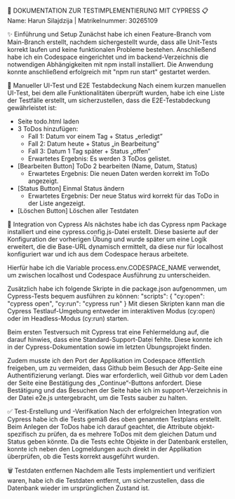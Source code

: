 

🚀 DOKUMENTATION ZUR TESTIMPLEMENTIERUNG MIT CYPRESS 📋
Name: Harun Silajdzija | Matrikelnummer: 30265109

✨ Einführung und Setup
Zunächst habe ich einen Feature-Branch vom Main-Branch erstellt, nachdem sichergestellt wurde, dass alle Unit-Tests korrekt laufen und keine funktionalen Probleme bestehen.
Anschließend habe ich ein Codespace eingerichtet und im backend-Verzeichnis die notwendigen Abhängigkeiten mit npm install installiert. Die Anwendung konnte anschließend erfolgreich mit "npm run start" gestartet werden.

🧪 Manueller UI-Test und E2E Testabdeckung
Nach einem kurzen manuellen UI-Test, bei dem alle Funktionalitäten überprüft wurden, habe ich eine Liste der Testfälle erstellt, um sicherzustellen, dass die E2E-Testabdeckung gewährleistet ist:

- Seite todo.html laden
- 3 ToDos hinzufügen:
    - Fall 1: Datum vor einem Tag + Status „erledigt”
    - Fall 2: Datum heute + Status „in Bearbeitung”
    - Fall 3: Datum 1 Tag später + Status „offen”
    - Erwartetes Ergebnis: Es werden 3 ToDos gelistet.
- [Bearbeiten Button] ToDo 2 bearbeiten (Name, Datum, Status)
    - Erwartetes Ergebnis: Die neuen Daten werden korrekt im ToDo angezeigt.
- [Status Button] Einmal Status ändern
    - Erwartetes Ergebnis: Der neue Status wird korrekt für das ToDo in der Liste angezeigt.
- [Löschen Button] Löschen aller Testdaten

🔧 Integration von Cypress
Als nächstes habe ich das Cypress npm Package installiert und eine cypress.config.js-Datei erstellt. Diese basierte auf der Konfiguration der vorherigen Übung und wurde später um eine Logik erweitert, die die Base-URL dynamisch ermittelt, da diese nur für localhost konfiguriert war und ich aus dem Codespace heraus arbeitete.

Hierfür habe ich die Variable process.env.CODESPACE_NAME verwendet, um zwischen localhost und Codespace Ausführung zu unterscheiden.

Zusätzlich habe ich folgende Skripte in die package.json aufgenommen, um Cypress-Tests bequem ausführen zu können:
    "scripts": {
        "cy:open": "cypress open",
        "cy:run": "cypress run"
    }
Mit diesen Skripten kann man die Cypress Testlauf-Umgebung entweder im interaktiven Modus (cy:open) oder im Headless-Modus (cy:run) starten.

Beim ersten Testversuch mit Cypress trat eine Fehlermeldung auf, die darauf hinwies, dass eine Standard-Support-Datei fehlte. Diese konnte ich in der Cypress-Dokumentation sowie im letzten Übungsprojekt finden.

Zudem musste ich den Port der Applikation im Codespace öffentlich freigeben, um zu vermeiden, dass Github beim Besuch der App-Seite eine Authentifizierung verlangt. Dies war erforderlich, weil Github vor dem Laden der Seite eine Bestätigung des „Continue“-Buttons anfordert. Diese Bestätigung und das Besuchen der Seite habe ich im support-Verzeichnis in der Datei e2e.js untergebracht, um die Tests sauber zu halten.

✅ Test-Erstellung und -Verifikation
Nach der erfolgreichen Integration von Cypress habe ich die Tests gemäß des oben genannten Testplans erstellt.
Beim Anlegen der ToDos habe ich darauf geachtet, die Attribute objekt-spezifisch zu prüfen, da es mehrere ToDos mit dem gleichen Datum und Status geben könnte.
Da die Tests echte Objekte in der Datenbank erstellen, konnte ich neben den Logmeldungen auch direkt in der Applikation überprüfen, ob die Tests korrekt ausgeführt wurden.

🗑️ Testdaten entfernen
Nachdem alle Tests implementiert und verifiziert waren, habe ich die Testdaten entfernt, um sicherzustellen, dass die Datenbank wieder im ursprünglichen Zustand ist.